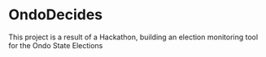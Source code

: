 # OndoDecides   
This project is a result of a Hackathon, building an election monitoring tool for the Ondo State Elections
